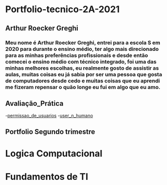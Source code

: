 # Portfolio-tecnico-2A-2021
## Arthur Roecker Greghi
### Meu nome é Arthur Roecker Greghi, entrei para a escola S em 2020 para durante o ensino médio, ter algo mais direcionado para as minhas preferências profissionais e desde então comecei o ensino médio com técnico integrado, foi uma das minhas melhores escolhas, eu realmente gosto de assistir as aulas, muitas coisas eu já sabia por ser uma pessoa que gosta de computadores desde cedo e muitas coisas que eu aprendi me fizeram repensar o quão longe eu fui em algo que eu amo. 
## Avaliação_Prática
-[permissao_de_usuarios](Fundamentos_de_TI/Avaliação_Prática/permissao_de_usuarios) 
-[user_n_humano](Fundamentos_de_TI/Avaliação_Prática/user_n_humano) 
## Portfolio Segundo trimestre
# Logica Computacional



# Fundamentos de TI


